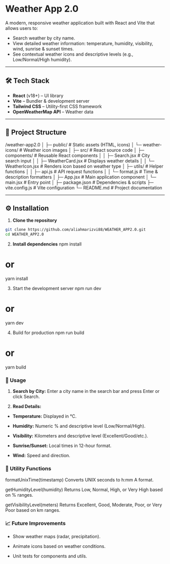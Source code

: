 # Weather App 2.0

A modern, responsive weather application built with React and Vite that allows users to:

- Search weather by city name.
- View detailed weather information: temperature, humidity, visibility, wind, sunrise & sunset times.
- See contextual weather icons and descriptive levels (e.g., Low/Normal/High humidity).

---

## 🛠️ Tech Stack

- **React** (v18+) – UI library  
- **Vite** – Bundler & development server  
- **Tailwind CSS** – Utility-first CSS framework  
- **OpenWeatherMap API** – Weather data  

---

## 📂 Project Structure
/weather-app2.0
│
├─ public/ # Static assets (HTML, icons)
│ └─ weather-icons/ # Weather icon images
│
├─ src/ # React source code
│ ├─ components/ # Reusable React components
│ │ ├─ Search.jsx # City search input
│ │ ├─ WeatherCard.jsx # Displays weather details
│ │ └─ WeatherIcon.jsx # Renders icon based on weather type
│ ├─ utils/ # Helper functions
│ │ ├─ api.js # API request functions
│ │ └─ format.js # Time & description formatters
│ ├─ App.jsx # Main application component
│ └─ main.jsx # Entry point
│
├─ package.json # Dependencies & scripts
├─ vite.config.js # Vite configuration
└─ README.md # Project documentation


---

## ⚙️ Installation

1. **Clone the repository**

```bash
git clone https://github.com/aliahmarizvi88/WEATHER_APP2.0.git
cd WEATHER_APP2.0
````

2. **Install dependencies**
npm install
# or
yarn install

3. Start the development server
npm run dev
# or
yarn dev

4. Build for production
npm run build
# or
yarn build

### 🧩 Usage
1. **Search by City:** Enter a city name in the search bar and press Enter or click Search.

2. **Read Details:**

- **Temperature:** Displayed in °C.

- **Humidity:** Numeric % and descriptive level (Low/Normal/High).

- **Visibility:** Kilometers and descriptive level (Excellent/Good/etc.).

- **Sunrise/Sunset:** Local times in 12-hour format.

- **Wind:** Speed and direction.

### 🔧 Utility Functions
formatUnixTime(timestamp)
Converts UNIX seconds to h:mm A format.

getHumidityLevel(humidity)
Returns Low, Normal, High, or Very High based on % ranges.

getVisibilityLevel(meters)
Returns Excellent, Good, Moderate, Poor, or Very Poor based on km ranges.

### 📈 Future Improvements

- Show weather maps (radar, precipitation).

- Animate icons based on weather conditions.

- Unit tests for components and utils.
